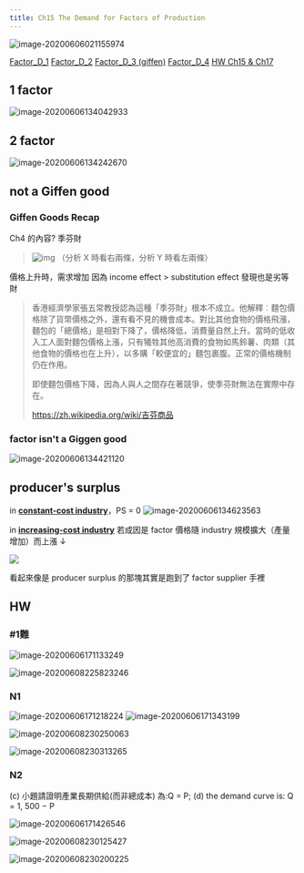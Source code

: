 ```yaml
---
title: Ch15 The Demand for Factors of Production
---
```


![image-20200606021155974](https://i.loli.net/2020/06/06/OQx4t6LjBcTaeWy.png)

[Factor_D_1](https://drive.google.com/file/d/10pz8LgS5OSQX5QyoxYeBDqiDn-SDV6p8/view)
[Factor_D_2](https://drive.google.com/file/d/1lH87qo7ZwEwTngvmXbbJ10IgTMRSRHnb/view)
[Factor_D_3 (giffen)](https://drive.google.com/file/d/13NAgF7iY6CbnpNudj7ADOlvOksSZVxcz/edit)
[Factor_D_4](https://drive.google.com/file/d/1WGOVA_GoH8r47XfFddoXoYCfa8aPffpX/view)
[HW Ch15 & Ch17](https://drive.google.com/drive/u/3/folders/1t6pPc-Rpe176AtTFPz9QGB3kBjGajoFi)

## 1 factor 

![image-20200606134042933](https://i.loli.net/2020/06/06/uBRyXfHVSDjKLkU.png)



## 2 factor

![image-20200606134242670](https://i.loli.net/2020/06/06/KUpaiWBQrMyTzm3.png)



## not a Giffen good

### Giffen Goods Recap

Ch4 的內容?
季芬財

> ![img](https://i.loli.net/2020/06/06/jLvQGWiS25VAeHz.jpg)
> （分析 X 時看右兩條，分析 Y 時看左兩條）

價格上升時，需求增加
因為 income effect > substitution effect
發現也是劣等財

> 香港經濟學家張五常教授認為這種「季芬財」根本不成立。他解釋︰麵包價格除了貨幣價格之外，還有看不見的機會成本。對比其他食物的價格飛漲，麵包的「總價格」是相對下降了，價格降低，消費量自然上升。當時的低收入工人面對麵包價格上漲，只有犧牲其他高消費的食物如馬鈴薯、肉類（其他食物的價格也在上升），以多購「較便宜的」麵包裹腹。正常的價格機制仍在作用。
>
> 即使麵包價格下降，因為人與人之間存在著競爭，使季芬財無法在實際中存在。
>
> <https://zh.wikipedia.org/wiki/吉芬商品>

### factor isn't a Giggen good

![image-20200606134421120](https://i.loli.net/2020/06/06/AuvE7Ve9HRXSN6C.png)



## producer's surplus

in <u>**constant-cost industry**</u>，PS = 0
![image-20200606134623563](https://i.loli.net/2020/06/06/VX6UC1zimA2tj9g.png)

in <u>**increasing-cost industry**</u>
若成因是 factor 價格隨 industry 規模擴大（產量增加）而上漲 ↓

![](https://i.loli.net/2020/06/06/gM2Exvh5j3bCGwY.png)

看起來像是 producer surplus 的那塊其實是跑到了 factor supplier 手裡

## HW

### #1難

![image-20200606171133249](https://i.loli.net/2020/06/06/KRa15nhtWqx3sku.png)

![image-20200608225823246](https://i.loli.net/2020/06/08/21NUMCT3ygF6dGL.png)

### N1

![image-20200606171218224](https://i.loli.net/2020/06/06/AokNF4l7m3fgLbu.png)
![image-20200606171343199](https://i.loli.net/2020/06/06/6BQV9shDwWe5Kxr.png)

![image-20200608230250063](https://i.loli.net/2020/06/08/SDfnFQuymjvErZq.png)

![image-20200608230313265](https://i.loli.net/2020/06/08/DHvfYbnc3SoFPZd.png)

### N2

(c) 小題請證明產業長期供給(而非總成本) 為:Q = P; (d) the demand curve is: Q = 1, 500 − P

![image-20200606171426546](https://i.loli.net/2020/06/06/SgIJomayDd2eLfi.png)

![image-20200608230125427](https://i.loli.net/2020/06/08/ZLvsnI1wY7yPGHl.png)

![image-20200608230200225](https://i.loli.net/2020/06/08/BGQgOcwTrPXWyZm.png)